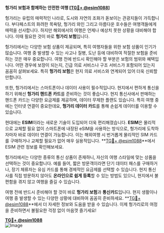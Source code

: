 **헝가리 보험과 함께하는 안전한 여행 [[TG💪+ @esim1088](https://t.me/s/esim1088)]**

헝가리는 유럽의 매력적인 나라로, 도시와 자연의 조화가 돋보이는 관광지들이 가득합니다. 부다페스트의 화려한 목욕탕, 헝가리 와인 그리고 아름다운 호수들은 여행객들에게 매력을 선사합니다. 하지만 해외에서의 여행은 언제나 예상치 못한 상황을 대비해야 합니다. 이때 필요한 것이 바로 **헝가리 보험**입니다.

헝가리에서는 다양한 보험 상품이 제공되며, 특히 여행자들을 위한 보험 상품이 인기가 많습니다. 여행 중 발생할 수 있는 사고나 질병, 도난 등에 대비하여 적절한 보험을 준비하는 것은 매우 중요합니다. 여행 전에 반드시 확인해야 할 부분은 보험의 범위와 혜택입니다. 어떤 경우에 보장이 되는지, 긴급 의료 서비스나 구조 서비스가 포함되어 있는지 꼼꼼히 살펴보세요. 특히 **헝가리 보험**은 현지 의료 서비스와 연계되어 있어 더욱 신뢰할 만합니다.

또한, 헝가리에서는 스마트폰이나 데이터 사용이 필수적입니다. 현지에서 편하게 통신을 하기 위해선 **헝가리 핸드폰 카드**를 준비하는 것이 좋습니다. 현지 통신사에서 판매하는 핸드폰 카드는 다양한 요금제를 제공하며, 데이터 무제한 플랜도 있습니다. 특히 여행 중에는 인터넷 연결이 중요한데요, **헝가리 데이터 카드**를 통해 손쉽게 데이터를 이용할 수 있습니다.

현대에는 **ESIM**이라는 새로운 기술이 도입되어 더욱 편리해졌습니다. **ESIM**은 물리적으로 교체할 필요 없이 스마트폰에 내장된 eSIM을 사용하는 방식으로, 헝가리에 도착하자마자 바로 데이터 연결이 가능합니다. 이는 해외여행 시 번거롭게 물리적인 SIM 카드를 구매하거나 교체할 필요가 없어 매우 실용적입니다. **[TG💪+ @esim1088](https://t.me/s/esim1088)**에서 ESIM 관련 정보를 확인해보세요.

헝가리에서는 다양한 종류의 통신 상품이 존재하니, 자신의 여행 스타일에 맞는 상품을 선택하는 것이 중요합니다. 예를 들어, 짧은 방문객이라면 단기 데이터 패스를 구매하거나, 장기 체류자는 유심 카드를 통해 경제적인 요금제를 선택할 수 있습니다. 현지 통신사를 직접 방문하지 않아도 **온라인으로 쉽게 등록**할 수 있는 방법도 있으니, 현지에서 불편함을 겪지 않고 여행을 즐길 수 있습니다.

여행 전에 반드시 준비해야 할 것이 바로 **헝가리 보험**과 **통신카드**입니다. 현지 생활이나 여행 중 발생할 수 있는 다양한 상황에 대비하여 꼼꼼히 준비하세요. **[TG💪+ @esim1088](https://t.me/s/esim1088)**에서 더 자세한 정보와 도움을 받을 수 있습니다. 이제 헝가리로의 여정을 준비하면서 불필요한 걱정 없이 마음껏 즐기세요!

**[TG💪+ @esim1088](https://t.me/s/esim1088)**  
![Image](https://i.postimg.cc/Y0z9fWf4/image.png)